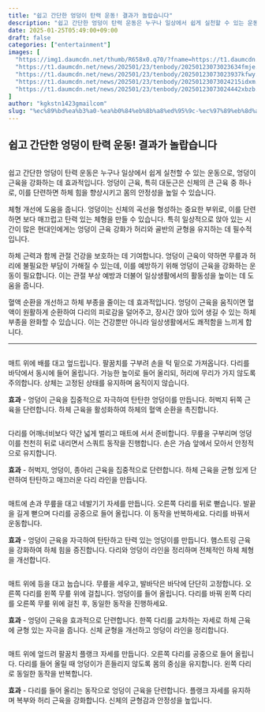 ```yaml
---
title: "쉽고 간단한 엉덩이 탄력 운동! 결과가 놀랍습니다"
description: "쉽고 간단한 엉덩이 탄력 운동은 누구나 일상에서 쉽게 실천할 수 있는 운동으로, 엉덩이 근육을 강화하는 데 효과적입니다. 엉덩이 근육, 특히 대둔근은 신체의 큰 근육 중 하나로, 이를 단련하면 하체 힘을 향상시키고 몸의 안정성을 높일 수 있습니다."
date: 2025-01-25T05:49:00+09:00
draft: false
categories: ["entertainment"]
images: [
  "https://img1.daumcdn.net/thumb/R658x0.q70/?fname=https://t1.daumcdn.net/news/202501/23/tenbody/20250123073023437llca.jpg"
  "https://t1.daumcdn.net/news/202501/23/tenbody/20250123073023634fmje.gif"
  "https://t1.daumcdn.net/news/202501/23/tenbody/20250123073023937kfwy.gif"
  "https://t1.daumcdn.net/news/202501/23/tenbody/20250123073024215idxm.gif"
  "https://t1.daumcdn.net/news/202501/23/tenbody/20250123073024442xbzb.gif"
]
author: "kgkstn1423gmailcom"
slug: "%ec%89%bd%ea%b3%a0-%ea%b0%84%eb%8b%a8%ed%95%9c-%ec%97%89%eb%8d%a9%ec%9d%b4-%ed%83%84%eb%a0%a5-%ec%9a%b4%eb%8f%99-%ea%b2%b0%ea%b3%bc%ea%b0%80-%eb%86%80%eb%9e%8d%ec%8a%b5%eb%8b%88%eb%8b%a4"
---
```


<h2 >쉽고 간단한 엉덩이 탄력 운동! 결과가 놀랍습니다</h2> <figure ><img src="https://img1.daumcdn.net/thumb/R658x0.q70/?fname=https://t1.daumcdn.net/news/202501/23/tenbody/20250123073023437llca.jpg" alt=""/></figure> <p>쉽고 간단한 엉덩이 탄력 운동은 누구나 일상에서 쉽게 실천할 수 있는 운동으로, 엉덩이 근육을 강화하는 데 효과적입니다. 엉덩이 근육, 특히 대둔근은 신체의 큰 근육 중 하나로, 이를 단련하면 하체 힘을 향상시키고 몸의 안정성을 높일 수 있습니다.</p> <p>체형 개선에 도움을 줍니다. 엉덩이는 신체의 곡선을 형성하는 중요한 부위로, 이를 단련하면 보다 매끄럽고 탄력 있는 체형을 만들 수 있습니다. 특히 일상적으로 앉아 있는 시간이 많은 현대인에게는 엉덩이 근육 강화가 허리와 골반의 균형을 유지하는 데 필수적입니다.</p> <p>하체 근력과 함께 관절 건강을 보호하는 데 기여합니다. 엉덩이 근육이 약하면 무릎과 허리에 불필요한 부담이 가해질 수 있는데, 이를 예방하기 위해 엉덩이 근육을 강화하는 운동이 필요합니다. 이는 관절 부상 예방과 더불어 일상생활에서의 활동성을 높이는 데 도움을 줍니다.</p> <p>혈액 순환을 개선하고 하체 부종을 줄이는 데 효과적입니다. 엉덩이 근육을 움직이면 혈액이 원활하게 순환하여 다리의 피로감을 덜어주고, 장시간 앉아 있어 생길 수 있는 하체 부종을 완화할 수 있습니다. 이는 건강뿐만 아니라 일상생활에서도 쾌적함을 느끼게 합니다.</p> <hr /> <figure ><img src="https://t1.daumcdn.net/news/202501/23/tenbody/20250123073023634fmje.gif" alt=""/></figure> <p>매트 위에 배를 대고 엎드립니다. 팔꿈치를 구부려 손을 턱 밑으로 가져옵니다. 다리를 바닥에서 동시에 들어 올립니다. 가능한 높이로 들어 올리되, 허리에 무리가 가지 않도록 주의합니다. 상체는 고정된 상태를 유지하며 움직이지 않습니다.</p> <p><strong>효과</strong> - 엉덩이 근육을 집중적으로 자극하여 탄탄한 엉덩이를 만듭니다. 허벅지 뒤쪽 근육을 단련합니다. 하체 근육을 활성화하여 하체의 혈액 순환을 촉진합니다.</p> <figure ><img src="https://t1.daumcdn.net/news/202501/23/tenbody/20250123073023937kfwy.gif" alt=""/></figure> <p>다리를 어깨너비보다 약간 넓게 벌리고 매트에 서서 준비합니다. 무릎을 구부리며 엉덩이를 천천히 뒤로 내리면서 스쿼트 동작을 진행합니다. 손은 가슴 앞에서 모아서 안정적으로 유지합니다.</p> <p><strong>효과</strong> - 허벅지, 엉덩이, 종아리 근육을 집중적으로 단련합니다. 하체 근육을 균형 있게 단련하여 탄탄하고 매끄러운 다리 라인을 만듭니다.</p> <figure ><img src="https://t1.daumcdn.net/news/202501/23/tenbody/20250123073024215idxm.gif" alt=""/></figure> <p>매트에 손과 무릎을 대고 네발기기 자세를 만듭니다. 오른쪽 다리를 뒤로 뻗습니다. 발끝을 길게 뻗으며 다리를 공중으로 들어 올립니다. 이 동작을 반복하세요. 다리를 바꿔서 운동합니다.</p> <p><strong>효과</strong> - 엉덩이 근육을 자극하여 탄탄하고 탄력 있는 엉덩이를 만듭니다. 햄스트링 근육을 강화하여 하체 힘을 증진합니다. 다리와 엉덩이 라인을 정리하며 전체적인 하체 체형을 개선합니다.</p> <figure ><img src="https://t1.daumcdn.net/news/202501/23/tenbody/20250123073024442xbzb.gif" alt=""/></figure> <p>매트 위에 등을 대고 눕습니다. 무릎을 세우고, 발바닥은 바닥에 단단히 고정합니다. 오른쪽 다리를 왼쪽 무릎 위에 걸칩니다. 엉덩이를 들어 올립니다. 다리를 바꿔 왼쪽 다리를 오른쪽 무릎 위에 걸친 후, 동일한 동작을 진행하세요.</p> <p><strong>효과</strong> - 엉덩이 근육을 효과적으로 단련합니다. 한쪽 다리를 교차하는 자세로 하체 근육에 균형 있는 자극을 줍니다. 신체 균형을 개선하고 엉덩이 라인을 정리합니다.</p> <figure ><img src="https://t1.daumcdn.net/news/202501/23/tenbody/20250123073024798gxqy.gif" alt=""/></figure> <p>매트 위에 엎드려 팔꿈치 플랭크 자세를 만듭니다. 오른쪽 다리를 공중으로 들어 올립니다. 다리를 들어 올릴 때 엉덩이가 흔들리지 않도록 몸의 중심을 유지합니다. 왼쪽 다리로 동일한 동작을 반복합니다.</p> <p><strong>효과</strong> - 다리를 들어 올리는 동작으로 엉덩이 근육을 단련합니다. 플랭크 자세를 유지하며 복부와 허리 근육을 강화합니다. 신체의 균형감과 안정성을 높입니다.</p>